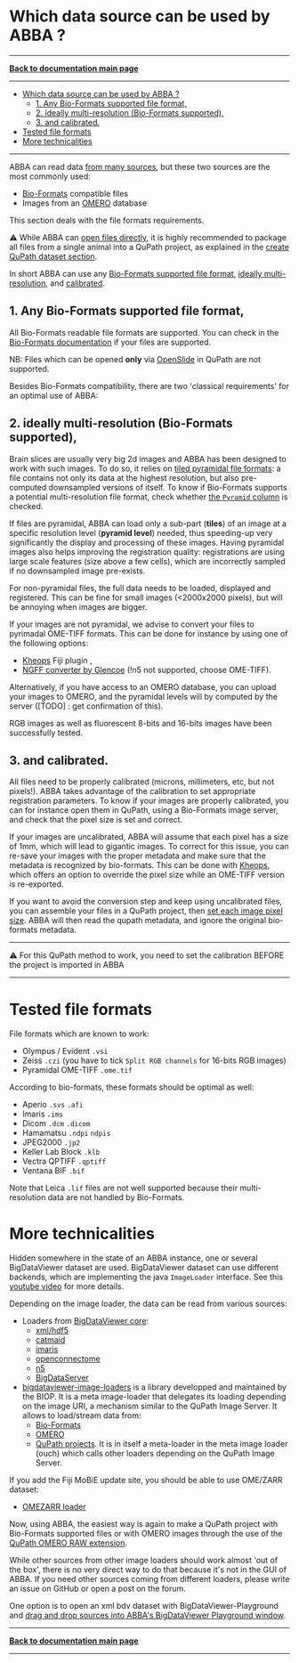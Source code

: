 # Which data source can be used by ABBA ?

-----
[**Back to documentation main page**](index.md)

-----

<!-- TOC -->
* [Which data source can be used by ABBA ?](#which-data-source-can-be-used-by-abba-)
  * [1. Any Bio-Formats supported file format,](#1-any-bio-formats-supported-file-format)
  * [2. ideally multi-resolution (Bio-Formats supported),](#2-ideally-multi-resolution--bio-formats-supported--)
  * [3. and calibrated.](#3-and-calibrated)
* [Tested file formats](#tested-file-formats)
* [More technicalities](#more-technicalities)
<!-- TOC -->

-----

ABBA can read data [from many sources](dataset_prerequisite.md#more-technicalities), but these two sources are the most commonly used:
- [Bio-Formats](https://bio-formats.readthedocs.io/en/latest/supported-formats.html) compatible files
- Images from an [OMERO](https://www.openmicroscopy.org/omero/) database

This section deals with the file formats requirements. 

:warning: While ABBA can [open files directly](import_qupath_project.html#direct-opening-of-a-file), it is highly recommended to package all files from a single animal into a QuPath project, as explained in the [create QuPath dataset section](create_qupath_dataset.md).

In short ABBA can use any [Bio-Formats supported file format](dataset_prerequisite.md#1-any-bio-formats-supported-file-format), [ideally multi-resolution](dataset_prerequisite.md#2-ideally-multi-resolution--bio-formats-supported--), and [calibrated](dataset_prerequisite.md#3-and-calibrated).

## 1. Any Bio-Formats supported file format,
All Bio-Formats readable file formats are supported. You can check in the [Bio-Formats documentation](https://bio-formats.readthedocs.io/en/latest/supported-formats.html) if your files are supported. 

NB: Files which can be opened **only** via [OpenSlide](https://openslide.org/) in QuPath are not supported.

Besides Bio-Formats compatibility, there are two 'classical requirements' for an optimal use of ABBA:

## 2. ideally multi-resolution (Bio-Formats supported),

Brain slices are usually very big 2d images and ABBA has been designed to work with such images. To do so, it relies on [tiled pyramidal file formats](https://qupath.readthedocs.io/en/0.4/docs/intro/formats.html): a file contains not only its data at the highest resolution, but also  pre-computed downsampled versions of itself.
To know if Bio-Formats supports a potential multi-resolution file format, check whether [the `Pyramid` column](https://bio-formats.readthedocs.io/en/latest/supported-formats.html) is checked.

If files are pyramidal, ABBA can load only a sub-part (**tiles**) of an image at a specific resolution level (**pyramid level**) needed, thus speeding-up very significantly the display and processing of these images. Having pyramidal images also helps improving the registration quality: registrations are using large scale features (size above  a few cells), which are incorrectly sampled if no downsampled image pre-exists.

For non-pyramidal files, the full data needs to be loaded, displayed and registered. This can be fine for small images (<2000x2000 pixels), but will be annoying when images are bigger.

If your images are not pyramidal, we advise to convert your files to pyrimadal OME-TIFF formats. This can be done for instance by using one of the following options:
- [Kheops](https://github.com/BIOP/ijp-kheops) Fiji plugin ,
- [NGFF converter by Glencoe](https://www.glencoesoftware.com/products/ngff-converter/) (!n5 not supported, choose OME-TIFF).

Alternatively, if you have access to an OMERO database, you can upload your images to OMERO, and the pyramidal levels will by computed by the server ([TODO] : get confirmation of this). 

RGB images as well as fluorescent 8-bits and 16-bits images have been successfully tested.


## 3. and calibrated.

All files need to be properly calibrated (microns, millimeters, etc, but not pixels!). ABBA takes advantage of the  calibration to set appropriate registration parameters. To know if your images are properly calibrated, you can for instance open them in QuPath, using a Bio-Formats image server, and check that the pixel size is set and correct.

If your images are uncalibrated, ABBA will assume that each pixel has a size of 1mm, which will lead to gigantic images. To correct for this issue, you can re-save your images with the proper metadata and make sure that the metadata is recognized by bio-formats. This can be done with [Kheops](https://github.com/BIOP/ijp-kheops), which offers an option to override the pixel size while an OME-TIFF version is re-exported.

If you want to avoid the conversion step and keep using uncalibrated files, you can assemble your files in a QuPath  project, then [set each image pixel size](https://qupath.readthedocs.io/en/0.4/docs/starting/first_steps.html#setting-the-pixel-size). ABBA will then read the qupath metadata, and ignore the original bio-formats metadata.

---

:warning: For this QuPath method to work, you need to set the calibration BEFORE the project is imported in ABBA

---


# Tested file formats

File formats  which are known to work:
- Olympus / Evident `.vsi`
- Zeiss `.czi` (you have to tick `Split RGB channels` for 16-bits RGB images)
- Pyramidal OME-TIFF `.ome.tif`

According to bio-formats, these formats should be optimal as well:
- Aperio `.svs` `.afi`
- Imaris `.ims`
- Dicom `.dcm` `.dicom`
- Hamamatsu `.ndpi` `ndpis`
- JPEG2000 `.jp2`
- Keller Lab Block `.klb`
- Vectra QPTIFF `.qptiff`
- Ventana BIF `.bif`

Note that Leica `.lif` files are not well supported because their multi-resolution data are not handled by Bio-Formats.

# More technicalities

Hidden somewhere in the state of an ABBA instance, one or several BigDataViewer dataset are used. BigDataViewer dataset can use different backends, which are implementing the java `ImageLoader` interface. See this [youtube video](https://youtu.be/LHI7vXiUUms?t=280) for more details.

Depending on the image loader, the data can be read from various sources:
- Loaders from [BigDataViewer core](https://github.com/bigdataviewer/bigdataviewer-core):
  - [xml/hdf5](https://github.com/bigdataviewer/bigdataviewer-core/tree/master/src/main/java/bdv/img/hdf5)
  - [catmaid](https://github.com/bigdataviewer/bigdataviewer-core/tree/master/src/main/java/bdv/img/catmaid)
  - [imaris](https://github.com/bigdataviewer/bigdataviewer-core/tree/master/src/main/java/bdv/img/imaris)
  - [openconnectome](https://github.com/bigdataviewer/bigdataviewer-core/tree/master/src/main/java/bdv/img/openconnectome)
  - [n5](https://github.com/bigdataviewer/bigdataviewer-core/tree/master/src/main/java/bdv/img/n5)
  - [BigDataServer](https://github.com/bigdataviewer/bigdataviewer-core/tree/master/src/main/java/bdv/img/remote)
- [bigdataviewer-image-loaders](https://github.com/BIOP/bigdataviewer-image-loaders) is a library developped and maintained by the BIOP. It is a meta image-loader that delegates its loading depending on the image URI, a mechanism similar to the QuPath Image Server. It allows to load/stream data from:
  - [Bio-Formats](https://github.com/BIOP/bigdataviewer-image-loaders/tree/master/src/main/java/ch/epfl/biop/bdv/img/bioformats)
  - [OMERO](https://github.com/BIOP/bigdataviewer-image-loaders/tree/master/src/main/java/ch/epfl/biop/bdv/img/omero)
  - [QuPath projects](https://github.com/BIOP/bigdataviewer-image-loaders/tree/master/src/main/java/ch/epfl/biop/bdv/img/qupath). It is in itself a meta-loader in the meta image loader (ouch) which calls other loaders depending on the QuPath Image Server.

If you add the Fiji MoBiE update site, you should be able to use OME/ZARR dataset:
  - [OMEZARR loader](https://github.com/mobie/mobie-io/tree/main/src/main/java/org/embl/mobie/io/ome/zarr/loaders)

Now, using ABBA, the easiest way is again to make a QuPath project with Bio-Formats supported files or with OMERO images through the use of the [QuPath OMERO RAW extension](https://github.com/BIOP/qupath-extension-biop-omero).

While other sources from other image loaders should work almost 'out of the box', there is no very direct way to do that because it's not in the GUI of ABBA. If you need other sources coming from different loaders, please write an issue on GitHub or open a post on the forum. 

One option is to open an xml bdv dataset with BigDataViewer-Playground and [drag and drop sources into ABBA's BigDataViewer Playground window](import_qupath_project.md#sources-from-bigdataviewer-playground).



-----
[**Back to documentation main page**](index.md)

-----
